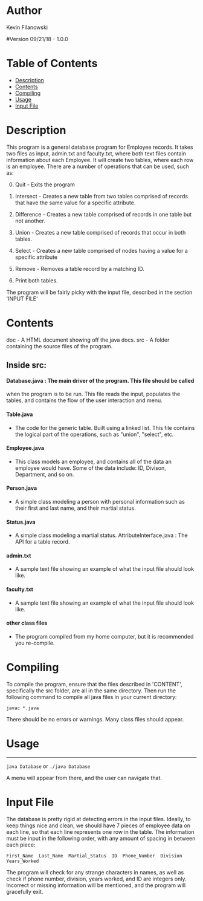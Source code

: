 # Author
Kevin Filanowski

#Version
09/21/18 - 1.0.0

# Table of Contents
* [Description](#description)
* [Contents](#contents)
* [Compiling](#compiling)
* [Usage](#usage)
* [Input File](#input-file)

# Description
This program is a general database program for Employee records. It takes two
files as input, admin.txt and faculty.txt, where both text files contain
information about each Employee. It will create two tables, where each row
is an employee. There are a number of operations that can be used, such as:

0) Quit - Exits the program

1) Intersect - Creates a new table from two tables comprised of records
that have the same value for a specific attribute.

2) Difference - Creates a new table comprised of records in one table
but not another.

3) Union - Creates a new table comprised of records that occur in both tables.

4) Select - Creates a new table comprised of nodes having a value for a
specific attribute

5) Remove - Removes a table record by a matching ID.

6) Print both tables.

The program will be fairly picky with the input file, described in the
section 'INPUT FILE'

# Contents
doc - A HTML document showing off the java docs.
src - A folder containing the source files of the program.

## Inside src:
#### Database.java : The main driver of the program. This file should be called
when the program is to be run. This file reads the input, populates the tables,
and contains the flow of the user interaction and menu.

#### Table.java
* The code for the generic table. Built using a linked list. This
file contains the logical part of the operations, such as "union", "select",
etc.

#### Employee.java
* This class models an employee, and contains all of the
data an employee would have. Some of the data include: ID, Divison, Department,
and so on.

#### Person.java
* A simple class modeling a person with personal information
such as their first and last name, and their martial status.

#### Status.java
* A simple class modeling a martial status.
AttributeInterface.java : The API for a table record.

#### admin.txt
* A sample text file showing an example of what the input file
should look like.

#### faculty.txt
* A sample text file showing an example of what the input file
should look like.

#### other class files
* The program compiled from my home computer, but it is
recommended you re-compile.

# Compiling

To compile the program, ensure that the files described in 'CONTENT',
specifically the src folder, are all in the same directory.
Then run the following command to compile all java files in your current
directory:

`javac *.java`

There should be no errors or warnings. Many class files should appear.

# Usage
------------------
`java Database`
or
`./java Database`

A menu will appear from there, and the user can navigate that.

# Input File
The database is pretty rigid at detecting errors in the input files.
Ideally, to keep things nice and clean, we should have 7 pieces of employee
data on each line, so that each line represents one row in the table.
The information must be input in the following order, with any amount of
spacing in between each piece:

`First_Name  Last_Name  Martial_Status  ID  Phone_Number  Division  Years_Worked`

The program will check for any strange characters in names, as well as check
if phone number, division, years worked, and ID are integers only. Incorrect
or missing information will be mentioned, and the program will gracefully exit.
